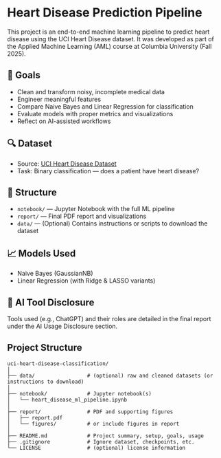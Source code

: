 # Heart Disease Prediction Pipeline

This project is an end-to-end machine learning pipeline to predict heart disease using the UCI Heart Disease dataset. It was developed as part of the Applied Machine Learning (AML) course at Columbia University (Fall 2025).

## 📌 Goals

- Clean and transform noisy, incomplete medical data
- Engineer meaningful features
- Compare Naive Bayes and Linear Regression for classification
- Evaluate models with proper metrics and visualizations
- Reflect on AI-assisted workflows

## 🔍 Dataset

- Source: [UCI Heart Disease Dataset](https://archive.ics.uci.edu/ml/datasets/heart+Disease)
- Task: Binary classification — does a patient have heart disease?

## 📁 Structure

- `notebook/` — Jupyter Notebook with the full ML pipeline
- `report/` — Final PDF report and visualizations
- `data/` — (Optional) Contains instructions or scripts to download the dataset

## 📈 Models Used

- Naive Bayes (GaussianNB)
- Linear Regression (with Ridge & LASSO variants)

## 🧠 AI Tool Disclosure

Tools used (e.g., ChatGPT) and their roles are detailed in the final report under the AI Usage Disclosure section.

## Project Structure

```
uci-heart-disease-classification/
│
├── data/                 # (optional) raw and cleaned datasets (or instructions to download)
│
├── notebook/             # Jupyter notebook(s)
│   └── heart_disease_ml_pipeline.ipynb
│
├── report/               # PDF and supporting figures
│   ├── report.pdf
│   └── figures/          # or include figures in report
│
├── README.md             # Project summary, setup, goals, usage
├── .gitignore            # Ignore dataset, checkpoints, etc.
└── LICENSE               # (optional) license information
```

